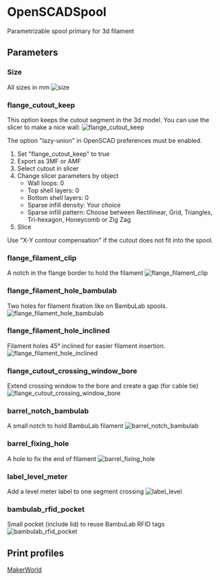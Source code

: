 # OpenSCADSpool
Parametrizable spool primary for 3d filament

## Parameters

### Size
All sizes in mm
![size](Documentation/Images/size.png)

### flange_cutout_keep
This option keeps the cutout segment in the 3d model. You can use the slicer to make a nice wall:
![flange_cutout_keep](Documentation/Images/flange_cutout_keep.png)

The option "lazy-union" in OpenSCAD preferences must be enabled.

1. Set "flange_cutout_keep" to true
2. Export as 3MF or AMF
3. Select cutout in slicer
4. Change slicer parameters by object
   - Wall loops: 0
   - Top shell layers: 0
   - Bottom shell layers: 0
   - Sparse infill density: Your choice
   - Sparse infill pattern: Choose between Rectilinear, Grid, Triangles, Tri-hexagon, Honeycomb or Zig Zag
5. Slice

Use "X-Y contour compensation" if the cutout does not fit into the spool.

### flange_filament_clip
A notch in the flange border to hold the filament
![flange_filament_clip](Documentation/Images/flange_filament_clip.png)

### flange_filament_hole_bambulab
Two holes for filament fixation like on BambuLab spools.
![flange_filament_hole_bambulab](Documentation/Images/flange_filament_hole_bambulab.png)

### flange_filament_hole_inclined
Filament holes 45° inclined for easier filament insertion.
![flange_filament_hole_inclined](Documentation/Images/flange_filament_hole_inclined.png)

### flange_cutout_crossing_window_bore
Extend crossing window to the bore and create a gap (for cable tie)
![flange_cutout_crossing_window_bore](Documentation/Images/flange_cutout_crossing_window_bore.png)

### barrel_notch_bambulab
A small notch to hold BambuLab filament
![barrel_notch_bambulab](Documentation/Images/barrel_notch_bambulab.png)

### barrel_fixing_hole
A hole to fix the end of filament
![barrel_fixing_hole](Documentation/Images/barrel_fixing_hole.png)

### label_level_meter
Add a level meter label to one segment crossing
![label_level](Documentation/Images/label_level.png)

### bambulab_rfid_pocket
Small pocket (include lid) to reuse BambuLab RFID tags
![bambulab_rfid_pocket](Documentation/Images/bambulab_rfid_pocket.png)

## Print profiles
[MakerWorld](https://makerworld.com/de/models/1357165-parametrizable-openscad-spool)
